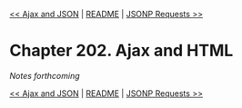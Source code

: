 [&lt;&lt; Ajax and JSON](ch201-ajax-and-json.md) | [README](README.md) | [JSONP Requests &gt;&gt;](ch203-jsonp-requests.md)

# Chapter 202. Ajax and HTML

*Notes forthcoming*

[&lt;&lt; Ajax and JSON](ch201-ajax-and-json.md) | [README](README.md) | [JSONP Requests &gt;&gt;](ch203-jsonp-requests.md)